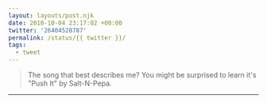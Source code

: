 ```yaml
---
layout: layouts/post.njk
date: 2010-10-04 23:17:02 +00:00
twitter: '26404528787'
permalink: /status/{{ twitter }}/
tags: 
  - tweet
---
```


> The song that best describes me? You might be surprised to learn it's "Push It" by Salt-N-Pepa.

---
